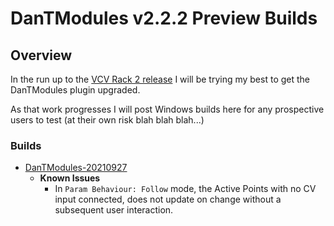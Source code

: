 # DanTModules v2.2.2 Preview Builds

## Overview

In the run up to the [VCV Rack 2 release](https://community.vcvrack.com/t/rack-development-blog/5864/70?u=dan.tilley) I will be trying my best to get the DanTModules plugin upgraded.

As that work progresses I will post Windows builds here for any prospective users to test (at their own risk blah blah blah...)

### Builds

* [DanTModules-20210927](builds/DanTModules-20210927.zip)
  * **Known Issues**
    * In `Param Behaviour: Follow` mode, the Active Points with no CV input connected, does not update on change without a subsequent user interaction.
